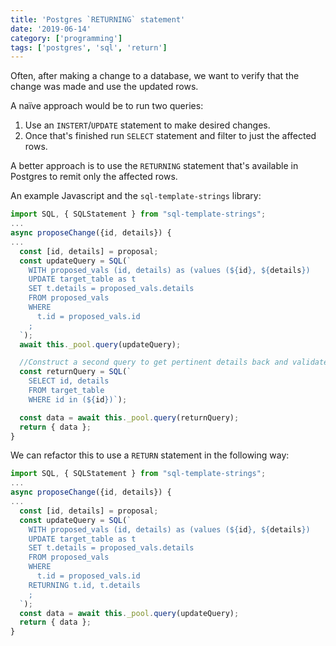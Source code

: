 ```yaml
---
title: 'Postgres `RETURNING` statement'
date: '2019-06-14'
category: ['programming']
tags: ['postgres', 'sql', 'return']
---
```


Often, after making a change to a database, we want to verify that the change was made and use the updated rows.

A naïve approach would be to run two queries:

1. Use an `INSTERT`/`UPDATE` statement to make desired changes.
2. Once that's finished run `SELECT` statement and filter to just the affected rows.

A better approach is to use the `RETURNING` statement that's available in Postgres to remit only the affected rows.

An example Javascript and the `sql-template-strings` library:

```javascript
import SQL, { SQLStatement } from "sql-template-strings";
...
async proposeChange({id, details}) {
...
  const [id, details] = proposal;
  const updateQuery = SQL(`
    WITH proposed_vals (id, details) as (values (${id}, ${details})
    UPDATE target_table as t
    SET t.details = proposed_vals.details
    FROM proposed_vals
    WHERE
      t.id = proposed_vals.id
    ;
  `);
  await this._pool.query(updateQuery);

  //Construct a second query to get pertinent details back and validate change
  const returnQuery = SQL(`
    SELECT id, details
    FROM target_table
    WHERE id in (${id})`);

  const data = await this._pool.query(returnQuery);
  return { data };
}
```

We can refactor this to use a `RETURN` statement in the following way:

```javascript
import SQL, { SQLStatement } from "sql-template-strings";
...
async proposeChange({id, details}) {
...
  const [id, details] = proposal;
  const updateQuery = SQL(`
    WITH proposed_vals (id, details) as (values (${id}, ${details})
    UPDATE target_table as t
    SET t.details = proposed_vals.details
    FROM proposed_vals
    WHERE
      t.id = proposed_vals.id
    RETURNING t.id, t.details
    ;
  `);
  const data = await this._pool.query(updateQuery);
  return { data };
}
```
